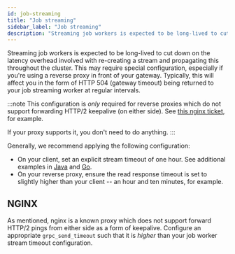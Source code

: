 ```yaml
---
id: job-streaming
title: "Job streaming"
sidebar_label: "Job streaming"
description: "Streaming job workers is expected to be long-lived to cut down on the latency overhead involved with re-creating a stream and propagating this throughout the cluster."
---
```


Streaming job workers is expected to be long-lived to cut down on the latency overhead involved with re-creating a stream and propagating this throughout the cluster. This may require special configuration, especially if you're using a reverse proxy in front of your gateway. Typically, this will affect you in the form of HTTP 504 (gateway timeout) being returned to your job streaming worker at regular intervals.

:::note
This configuration is _only_ required for reverse proxies which do not support forwarding HTTP/2 keepalive (on either side). See [this nginx ticket](https://trac.nginx.org/nginx/ticket/1887), for example.

If your proxy supports it, you don't need to do anything.
:::

Generally, we recommend applying the following configuration:

- On your client, set an explicit stream timeout of one hour. See additional examples in [Java](../../../../apis-tools/java-client/job-worker) and [Go](../../../../apis-tools/go-client/job-worker).
- On your reverse proxy, ensure the read response timeout is set to slightly higher than your client -- an hour and ten minutes, for example.

## NGINX

As mentioned, nginx is a known proxy which does not support forward HTTP/2 pings from either side as a form of keepalive. Configure an appropriate `grpc_send_timeout` such that it is _higher_ than your job worker stream timeout configuration.
